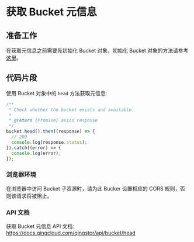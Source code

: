 # 获取 Bucket 元信息

## 准备工作

在获取元信息之前需要先初始化 Bucket 对象，初始化 Bucket 对象的方法请参考[这里](./initialize_config_and_qingstor.md)。

## 代码片段

使用 Bucket 对象中的 `head` 方法获取元信息:

```javascript
/**
 * Check whether the bucket exists and available
 *
 * @return {Promise} axios response
 */
bucket.head().then((response) => {
  // 200
  console.log(response.status);
}).catch((error) => {
  console.log(error);
});
```

### 浏览器环境
在浏览器中访问 Bucket 子资源时，请为此 Bucker 设置相应的 CORS 规则，否则该请求将被阻止。

### API 文档

获取 Bucket 元信息 API 文档: https://docs.qingcloud.com/qingstor/api/bucket/head
